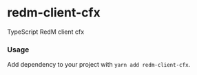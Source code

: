 # redm-client-cfx
TypeScript RedM client cfx

### Usage
Add dependency to your project with `yarn add redm-client-cfx`.
